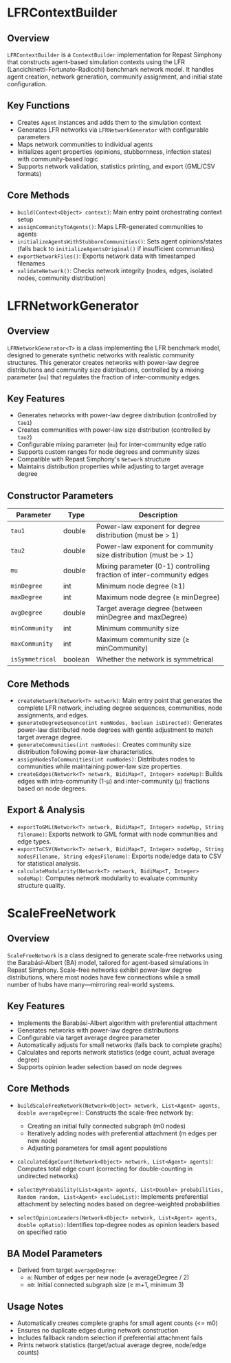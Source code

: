 # LFRContextBuilder

## Overview
`LFRContextBuilder` is a `ContextBuilder` implementation for Repast Simphony that constructs agent-based simulation contexts using the LFR (Lancichinetti-Fortunato-Radicchi) benchmark network model. It handles agent creation, network generation, community assignment, and initial state configuration.

## Key Functions
- Creates `Agent` instances and adds them to the simulation context
- Generates LFR networks via `LFRNetworkGenerator` with configurable parameters
- Maps network communities to individual agents
- Initializes agent properties (opinions, stubbornness, infection states) with community-based logic
- Supports network validation, statistics printing, and export (GML/CSV formats)

## Core Methods
- `build(Context<Object> context)`: Main entry point orchestrating context setup
- `assignCommunityToAgents()`: Maps LFR-generated communities to agents
- `initializeAgentsWithStubbornCommunities()`: Sets agent opinions/states (falls back to `initializeAgentsOriginal()` if insufficient communities)
- `exportNetworkFiles()`: Exports network data with timestamped filenames
- `validateNetwork()`: Checks network integrity (nodes, edges, isolated nodes, community distribution)

# LFRNetworkGenerator

## Overview
`LFRNetworkGenerator<T>` is a class implementing the LFR benchmark model, designed to generate synthetic networks with realistic community structures. This generator creates networks with power-law degree distributions and community size distributions, controlled by a mixing parameter (`mu`) that regulates the fraction of inter-community edges. 

## Key Features
- Generates networks with power-law degree distribution (controlled by `tau1`)
- Creates communities with power-law size distribution (controlled by `tau2`)
- Configurable mixing parameter (`mu`) for inter-community edge ratio
- Supports custom ranges for node degrees and community sizes
- Compatible with Repast Simphony's `Network` structure
- Maintains distribution properties while adjusting to target average degree

## Constructor Parameters
| Parameter       | Type    | Description                                                                 |
|-----------------|---------|-----------------------------------------------------------------------------|
| `tau1`          | double  | Power-law exponent for degree distribution (must be > 1)                    |
| `tau2`          | double  | Power-law exponent for community size distribution (must be > 1)            |
| `mu`            | double  | Mixing parameter (0-1) controlling fraction of inter-community edges        |
| `minDegree`     | int     | Minimum node degree (≥1)                                                   |
| `maxDegree`     | int     | Maximum node degree (≥ minDegree)                                          |
| `avgDegree`     | double  | Target average degree (between minDegree and maxDegree)                     |
| `minCommunity`  | int     | Minimum community size                                                     |
| `maxCommunity`  | int     | Maximum community size (≥ minCommunity)                                    |
| `isSymmetrical` | boolean | Whether the network is symmetrical                                          |

## Core Methods
- `createNetwork(Network<T> network)`: Main entry point that generates the complete LFR network, including degree sequences, communities, node assignments, and edges.
- `generateDegreeSequence(int numNodes, boolean isDirected)`: Generates power-law distributed node degrees with gentle adjustment to match target average degree.
- `generateCommunities(int numNodes)`: Creates community size distribution following power-law characteristics.
- `assignNodesToCommunities(int numNodes)`: Distributes nodes to communities while maintaining power-law size properties.
- `createEdges(Network<T> network, BidiMap<T, Integer> nodeMap)`: Builds edges with intra-community (1-μ) and inter-community (μ) fractions based on node degrees.

## Export & Analysis
- `exportToGML(Network<T> network, BidiMap<T, Integer> nodeMap, String filename)`: Exports network to GML format with node communities and edge types.
- `exportToCSV(Network<T> network, BidiMap<T, Integer> nodeMap, String nodesFilename, String edgesFilename)`: Exports node/edge data to CSV for statistical analysis.
- `calculateModularity(Network<T> network, BidiMap<T, Integer> nodeMap)`: Computes network modularity to evaluate community structure quality.



# ScaleFreeNetwork

## Overview
`ScaleFreeNetwork` is a class designed to generate scale-free networks using the Barabási-Albert (BA) model, tailored for agent-based simulations in Repast Simphony. Scale-free networks exhibit power-law degree distributions, where most nodes have few connections while a small number of hubs have many—mirroring real-world systems.

## Key Features
- Implements the Barabási-Albert algorithm with preferential attachment
- Generates networks with power-law degree distributions
- Configurable via target average degree parameter
- Automatically adjusts for small networks (falls back to complete graphs)
- Calculates and reports network statistics (edge count, actual average degree)
- Supports opinion leader selection based on node degrees

## Core Methods
- `buildScaleFreeNetwork(Network<Object> network, List<Agent> agents, double averageDegree)`: 
  Constructs the scale-free network by:
  - Creating an initial fully connected subgraph (m0 nodes)
  - Iteratively adding nodes with preferential attachment (m edges per new node)
  - Adjusting parameters for small agent populations

- `calculateEdgeCount(Network<Object> network, List<Agent> agents)`: 
  Computes total edge count (correcting for double-counting in undirected networks)

- `selectByProbability(List<Agent> agents, List<Double> probabilities, Random random, List<Agent> excludeList)`: 
  Implements preferential attachment by selecting nodes based on degree-weighted probabilities

- `selectOpinionLeaders(Network<Object> network, List<Agent> agents, double opRatio)`: 
  Identifies top-degree nodes as opinion leaders based on specified ratio

## BA Model Parameters
- Derived from target `averageDegree`:
  - `m`: Number of edges per new node (≈ averageDegree / 2)
  - `m0`: Initial connected subgraph size (≥ m+1, minimum 3)

## Usage Notes
- Automatically creates complete graphs for small agent counts (<= m0)
- Ensures no duplicate edges during network construction
- Includes fallback random selection if preferential attachment fails
- Prints network statistics (target/actual average degree, node/edge counts)

